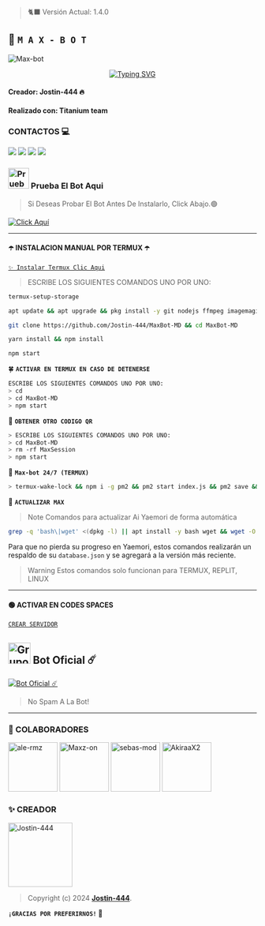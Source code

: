> 🐈‍⬛ Versión Actual: 1.4.0

## 💙 **`M A X - B O T`**

![Max-bot](https://telegra.ph/file/6276fabaa65c67ce1d379.jpg)
<div align="center">
<a href="https://git.io/typing-svg"><img src="https://readme-typing-svg.demolab.com?font=Oswald&weight=300&size=37&duration=3000&pause=100&color=000000&background=601D6E00&center=true&vCenter=true&repeat=true&random=FALSO&width=660&height=90&lines=Jostin-444+lanzó;Nueva+versión+Max Bot - 1.4.0;BY:+Titanium+Team+y+Jostin-444." alt="Typing SVG"/></a>
</div>

#### Creador: Jostin-444 🔥
#### Realizado con: Titanium team

### CONTACTOS 💻
<p>



<a href="https://api.whatsapp.com/send/?phone=+50242073893&text=Hola 👋 soporte de Max Bot &type=phone_number&app_absent=0" target="blank"><img src="https://img.shields.io/badge/Whatsapp-30302f?style=flat&logo=whatsapp" /></a>
 <a href="https://www.instagram.com/jostin_max.bot?igsh=MW1jcDBtMWN2dm9qeQ=="><img src="https://img.shields.io/badge/Instagram-30302f?style=flat&logo=instagram" /></a>
<a href="https://www.threads.net/@usxr_angelito0" target="blank"><img src="https://img.shields.io/badge/Threads-30302f?style=flat&logo=threads" /></a>
<a href="https://x.com/usxr_angelito0" target="blank"><img src="https://img.shields.io/badge/Twitter-30302f?style=flat&logo=x" /></a>

### <img src="https://i.pinimg.com/originals/19/80/6e/19806e91932e6054965fc83b85241270.gif" alt="Prueba El Bot Aqui" width="42" height="42"> Prueba El Bot Aqui

> Si Deseas Probar El Bot Antes De Instalarlo, Click Abajo.🟢

[![Click Aquí](https://img.shields.io/badge/Grupo-Max-25D366?style=for-the-badge&logo=whatsapp&logoColor=white)](https://chat.whatsapp.com/DVF1w3DQKAx1bska0An8ky)


---

#### ☂️ INSTALACION MANUAL POR TERMUX ☂️

[`✨ Instalar Termux Clic Aqui`](https://www.mediafire.com/file/3hsvi3xkpq3a64o/termux_118.apk/file)

> ESCRIBE LOS SIGUIENTES COMANDOS UNO POR UNO:

```bash
termux-setup-storage
```
```bash
apt update && apt upgrade && pkg install -y git nodejs ffmpeg imagemagick yarn
```
```bash
git clone https://github.com/Jostin-444/MaxBot-MD && cd MaxBot-MD
```
```bash
yarn install && npm install
```
```bash
npm start
```

🍀 **`ACTIVAR EN TERMUX EN CASO DE DETENERSE`**
```bash
ESCRIBE LOS SIGUIENTES COMANDOS UNO POR UNO:
> cd 
> cd MaxBot-MD
> npm start
```

🍄 **`OBTENER OTRO CODIGO QR`**
```bash
> ESCRIBE LOS SIGUIENTES COMANDOS UNO POR UNO:
> cd MaxBot-MD
> rm -rf MaxSession
> npm start
```

🍁 **`Max-bot 24/7 (TERMUX)`**
```bash
> termux-wake-lock && npm i -g pm2 && pm2 start index.js && pm2 save && pm2 logs 
```

🌻 **`ACTUALIZAR MAX`**
> Note Comandos para actualizar Ai Yaemori  de forma automática
```bash
grep -q 'bash\|wget' <(dpkg -l) || apt install -y bash wget && wget -O - https://raw.githubusercontent.com/OfcDiego/YaemoriBot-MD/master/update.sh | bash
```
Para que no pierda su progreso en Yaemori, estos comandos realizarán un respaldo de su `database.json` y se agregará a la versión más reciente.

> Warning Estos comandos solo funcionan para TERMUX, REPLIT, LINUX

---

#### 🟢 ACTIVAR EN CODES SPACES 
[`CREAR SERVIDOR`](https://github.com/codespaces/new?skip_quickstart=true&machine=basicLinux32gb&repo=OfcDiego/YaemoriBot-MD&ref=main&geo=UsEast)


## <img src="https://static.wikia.nocookie.net/nyancat/images/d/d3/Nyan-cat.gif/revision/latest/scale-to-width-down/400?cb=20131231222500&path-prefix=es" alt="Grupo" width="45" height="43"> Bot Oficial ☄️

<a href="https://wa.me/50242073893?text=!menu"><img alt="Bot Oficial ☄️" src="https://img.shields.io/badge/Bot - Oficial-00FFFF?style=for-the-badge&logo=whatsapp&logoColor=white"/></a>

> No Spam A La Bot!

---

### 🌼 COLABORADORES

<a href="https://github.com/ale-rmz"><img src="https://github.com/ale-rmz.png" width="100" height="100" alt="ale-rmz"/></a>
<a href="https://github.com/Maxz-on"><img src="https://github.com/Maxz-on.png" width="100" height="100" alt="Maxz-on"/></a>
<a href="https://github.com/sebas-mod"><img src="https://github.com/sebas-mod.png" width="100" height="100" alt="sebas-mod"/></a>
<a href="https://github.com/AkiraaX2"><img src="https://github.com/AkiraaX2.png" width="100" height="100" alt="AkiraaX2"/></a>

### ✨ CREADOR 
<a
href="https://github.com/Jostin-444"><img src="https://https://github.com/Jostin-444.png" width="130" height="130" alt="Jostin-444"/></a>

> Copyright (c) 2024 **[Jostin-444](https://wa.me/qr/UBNVKDPVCDVNK1)**.

**`¡GRACIAS POR PREFERIRNOS!` 🍟**
